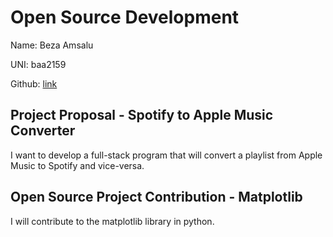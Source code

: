 # Open Source Development

Name: Beza Amsalu

UNI: baa2159

Github: [link](https://github.com/Beza4598)

## Project Proposal - Spotify to Apple Music Converter

I want to develop a full-stack program that will convert a playlist from Apple Music to Spotify and vice-versa.

## Open Source Project Contribution - Matplotlib

I will contribute to the matplotlib library in python.

